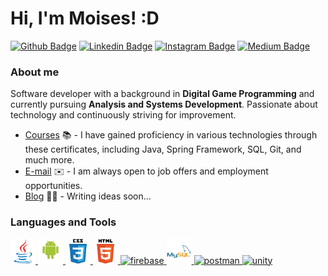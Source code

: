 # Hi, I'm Moises! :D

[![Github Badge](https://img.shields.io/badge/-Github-000?style=flat-square&logo=Github&logoColor=white&link=https://github.com/moiseslx)](https://github.com/moiseslx)
[![Linkedin Badge](https://img.shields.io/badge/-LinkedIn-blue?style=flat-square&logo=Linkedin&logoColor=white&link=https://www.linkedin.com/in/moiseslx/)](https://www.linkedin.com/in/moiseslx/)
[![Instagram Badge](https://img.shields.io/badge/Instagram-E4405F?style=flat-square&logo=instagram&logoColor=white&link=https://www.instagram.com/moiseslx_/)](https://www.instagram.com/moiseslx_/)
[![Medium Badge](https://img.shields.io/badge/Medium-12100E?style=flat-square&logo=medium&logoColor=white&link=https://medium.com/@moiseslx)](https://medium.com/@moiseslx)

### About me
Software developer with a background in **Digital Game Programming** and currently pursuing **Analysis and Systems Development**. Passionate about technology and continuously striving for improvement.

- [Courses](https://drive.google.com/drive/folders/13UmaMEvHPr__UwsaK1Dq9Q1khvhZhKnp?usp=drive_link) 📚 - I have gained proficiency in various technologies through these certificates, including Java, Spring Framework, SQL, Git, and much more.
- [E-mail](mailto:albuquerquemmoises@gmail.com) ✉️ - I am always open to job offers and employment opportunities.
- [Blog](https://medium.com/@albuquerquemmoises) ✍🏼 - Writing ideas soon...

### Languages and Tools
<p align="left">
  <a href="https://www.java.com" target="_blank" rel="noreferrer">
    <img src="https://raw.githubusercontent.com/devicons/devicon/master/icons/java/java-original.svg" alt="java" width="40" height="40"/>
  </a>
  <a href="https://developer.android.com" target="_blank" rel="noreferrer">
    <img src="https://raw.githubusercontent.com/devicons/devicon/master/icons/android/android-original-wordmark.svg" alt="android" width="40" height="40"/>
  </a>
  <a href="https://www.w3schools.com/css/" target="_blank" rel="noreferrer">
    <img src="https://raw.githubusercontent.com/devicons/devicon/master/icons/css3/css3-original-wordmark.svg" alt="css3" width="40" height="40"/>
  </a>
  <a href="https://www.w3.org/html/" target="_blank" rel="noreferrer">
    <img src="https://raw.githubusercontent.com/devicons/devicon/master/icons/html5/html5-original-wordmark.svg" alt="html5" width="40" height="40"/>
  </a>
  <a href="https://firebase.google.com/" target="_blank" rel="noreferrer">
    <img src="https://www.vectorlogo.zone/logos/firebase/firebase-icon.svg" alt="firebase" width="40" height="40"/>
  </a>
  <a href="https://www.mysql.com/" target="_blank" rel="noreferrer">
    <img src="https://raw.githubusercontent.com/devicons/devicon/master/icons/mysql/mysql-original-wordmark.svg" alt="mysql" width="40" height="40"/>
  </a>
  <a href="https://www.postman.com" target="_blank" rel="noreferrer">
    <img src="https://www.vectorlogo.zone/logos/getpostman/getpostman-icon.svg" alt="postman" width="40" height="40"/>
  </a>
  <a href="https://unity.com/" target="_blank" rel="noreferrer">
    <img src="https://www.vectorlogo.zone/logos/unity3d/unity3d-icon.svg" alt="unity" width="40" height="40"/>
  </a>
</p>

<br>

<div align="center">

  <!-- ![Snake animation](https://github.com/danielbped/danielbped/blob/output/github-contribution-grid-snake.svg) -->
  
</div>
